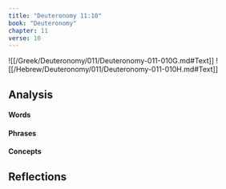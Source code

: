 ```yaml
---
title: "Deuteronomy 11:10"
book: "Deuteronomy"
chapter: 11
verse: 10
---
```

![[/Greek/Deuteronomy/011/Deuteronomy-011-010G.md#Text]]
![[/Hebrew/Deuteronomy/011/Deuteronomy-011-010H.md#Text]]

## Analysis

#### Words

#### Phrases

#### Concepts

## Reflections
